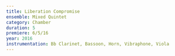 ```yaml
---
title: Liberation Compromise
ensemble: Mixed Quintet
category: Chamber
duration: 5
premiere: 6/5/16
year: 2016
instrumentation: Bb Clarinet, Bassoon, Horn, Vibraphone, Viola
---
```

